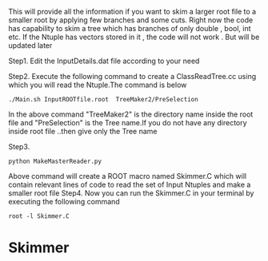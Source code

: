 This will provide all the information if you want to skim a larger root file to a smaller root by applying few branches and some cuts. Right now the code has capability to skim a tree which has branches of only double , bool, int etc. If the Ntuple has vectors stored in it , the code will not work . But will be updated later

Step1. Edit the InputDetails.dat file according to your need

Step2. Execute the following command to create a ClassReadTree.cc using which you will read the Ntuple.The command is below
```
./Main.sh InputROOTfile.root  TreeMaker2/PreSelection
```
In the above command "TreeMaker2" is the directory name inside the root file and "PreSelection" is the Tree name.If you do not have any directory inside root file ..then give only the Tree name

Step3.
```
python MakeMasterReader.py
```
Above command will create a ROOT macro named Skimmer.C which will contain relevant lines of code to read the set of Input Ntuples and make a smaller root file
Step4.
Now you can run the Skimmer.C in your terminal by executing the following command 

```
root -l Skimmer.C
```
# Skimmer

